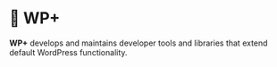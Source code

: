 # 🚀 WP+

**WP+** develops and maintains developer tools and libraries that extend default WordPress functionality.